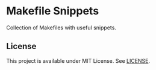 # Makefile Snippets
Collection of Makefiles with useful snippets.

## License
This project is available under MIT License. See [LICENSE](LICENSE).
